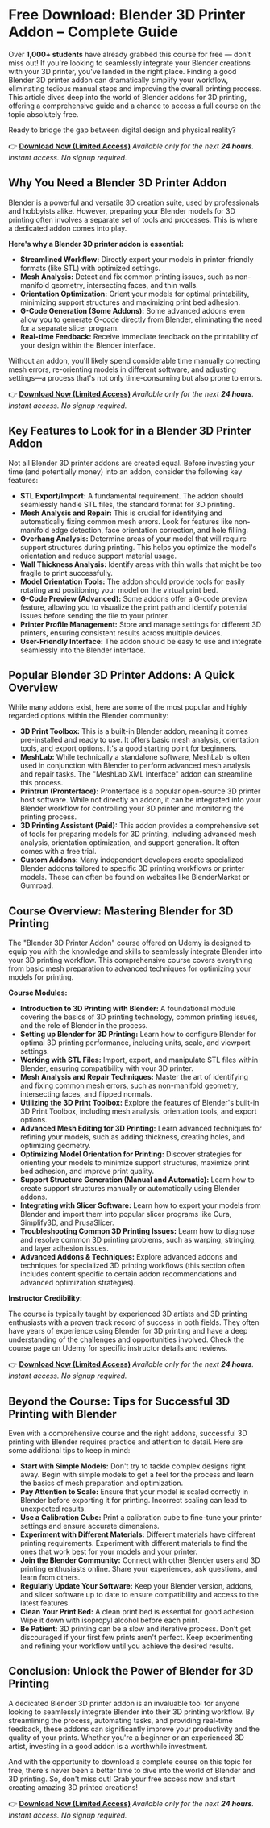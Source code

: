 # Free Download: Blender 3D Printer Addon – Complete Guide

Over **1,000+ students** have already grabbed this course for free — don’t miss out! If you're looking to seamlessly integrate your Blender creations with your 3D printer, you've landed in the right place. Finding a good Blender 3D printer addon can dramatically simplify your workflow, eliminating tedious manual steps and improving the overall printing process. This article dives deep into the world of Blender addons for 3D printing, offering a comprehensive guide and a chance to access a full course on the topic absolutely free.

Ready to bridge the gap between digital design and physical reality?

👉 [**Download Now (Limited Access)**](https://udemywork.com/blender-3d-printer-addon)
_Available only for the next **24 hours**. Instant access. No signup required._

## Why You Need a Blender 3D Printer Addon

Blender is a powerful and versatile 3D creation suite, used by professionals and hobbyists alike. However, preparing your Blender models for 3D printing often involves a separate set of tools and processes. This is where a dedicated addon comes into play.

**Here's why a Blender 3D printer addon is essential:**

*   **Streamlined Workflow:** Directly export your models in printer-friendly formats (like STL) with optimized settings.
*   **Mesh Analysis:** Detect and fix common printing issues, such as non-manifold geometry, intersecting faces, and thin walls.
*   **Orientation Optimization:** Orient your models for optimal printability, minimizing support structures and maximizing print bed adhesion.
*   **G-Code Generation (Some Addons):** Some advanced addons even allow you to generate G-code directly from Blender, eliminating the need for a separate slicer program.
*   **Real-time Feedback:** Receive immediate feedback on the printability of your design within the Blender interface.

Without an addon, you'll likely spend considerable time manually correcting mesh errors, re-orienting models in different software, and adjusting settings—a process that's not only time-consuming but also prone to errors.

👉 [**Download Now (Limited Access)**](https://udemywork.com/blender-3d-printer-addon)
_Available only for the next **24 hours**. Instant access. No signup required._

## Key Features to Look for in a Blender 3D Printer Addon

Not all Blender 3D printer addons are created equal. Before investing your time (and potentially money) into an addon, consider the following key features:

*   **STL Export/Import:** A fundamental requirement. The addon should seamlessly handle STL files, the standard format for 3D printing.
*   **Mesh Analysis and Repair:** This is crucial for identifying and automatically fixing common mesh errors. Look for features like non-manifold edge detection, face orientation correction, and hole filling.
*   **Overhang Analysis:** Determine areas of your model that will require support structures during printing. This helps you optimize the model's orientation and reduce support material usage.
*   **Wall Thickness Analysis:** Identify areas with thin walls that might be too fragile to print successfully.
*   **Model Orientation Tools:** The addon should provide tools for easily rotating and positioning your model on the virtual print bed.
*   **G-Code Preview (Advanced):** Some addons offer a G-code preview feature, allowing you to visualize the print path and identify potential issues before sending the file to your printer.
*   **Printer Profile Management:** Store and manage settings for different 3D printers, ensuring consistent results across multiple devices.
*   **User-Friendly Interface:** The addon should be easy to use and integrate seamlessly into the Blender interface.

## Popular Blender 3D Printer Addons: A Quick Overview

While many addons exist, here are some of the most popular and highly regarded options within the Blender community:

*   **3D Print Toolbox:** This is a built-in Blender addon, meaning it comes pre-installed and ready to use. It offers basic mesh analysis, orientation tools, and export options. It's a good starting point for beginners.
*   **MeshLab:** While technically a standalone software, MeshLab is often used in conjunction with Blender to perform advanced mesh analysis and repair tasks. The "MeshLab XML Interface" addon can streamline this process.
*   **Printrun (Pronterface):** Pronterface is a popular open-source 3D printer host software. While not directly an addon, it can be integrated into your Blender workflow for controlling your 3D printer and monitoring the printing process.
*   **3D Printing Assistant (Paid):** This addon provides a comprehensive set of tools for preparing models for 3D printing, including advanced mesh analysis, orientation optimization, and support generation. It often comes with a free trial.
*   **Custom Addons:** Many independent developers create specialized Blender addons tailored to specific 3D printing workflows or printer models. These can often be found on websites like BlenderMarket or Gumroad.

## Course Overview: Mastering Blender for 3D Printing

The "Blender 3D Printer Addon" course offered on Udemy is designed to equip you with the knowledge and skills to seamlessly integrate Blender into your 3D printing workflow. This comprehensive course covers everything from basic mesh preparation to advanced techniques for optimizing your models for printing.

**Course Modules:**

*   **Introduction to 3D Printing with Blender:** A foundational module covering the basics of 3D printing technology, common printing issues, and the role of Blender in the process.
*   **Setting up Blender for 3D Printing:** Learn how to configure Blender for optimal 3D printing performance, including units, scale, and viewport settings.
*   **Working with STL Files:** Import, export, and manipulate STL files within Blender, ensuring compatibility with your 3D printer.
*   **Mesh Analysis and Repair Techniques:** Master the art of identifying and fixing common mesh errors, such as non-manifold geometry, intersecting faces, and flipped normals.
*   **Utilizing the 3D Print Toolbox:** Explore the features of Blender's built-in 3D Print Toolbox, including mesh analysis, orientation tools, and export options.
*   **Advanced Mesh Editing for 3D Printing:** Learn advanced techniques for refining your models, such as adding thickness, creating holes, and optimizing geometry.
*   **Optimizing Model Orientation for Printing:** Discover strategies for orienting your models to minimize support structures, maximize print bed adhesion, and improve print quality.
*   **Support Structure Generation (Manual and Automatic):** Learn how to create support structures manually or automatically using Blender addons.
*   **Integrating with Slicer Software:** Learn how to export your models from Blender and import them into popular slicer programs like Cura, Simplify3D, and PrusaSlicer.
*   **Troubleshooting Common 3D Printing Issues:** Learn how to diagnose and resolve common 3D printing problems, such as warping, stringing, and layer adhesion issues.
*   **Advanced Addons & Techniques:** Explore advanced addons and techniques for specialized 3D printing workflows (this section often includes content specific to certain addon recommendations and advanced optimization strategies).

**Instructor Credibility:**

The course is typically taught by experienced 3D artists and 3D printing enthusiasts with a proven track record of success in both fields. They often have years of experience using Blender for 3D printing and have a deep understanding of the challenges and opportunities involved. Check the course page on Udemy for specific instructor details and reviews.

👉 [**Download Now (Limited Access)**](https://udemywork.com/blender-3d-printer-addon)
_Available only for the next **24 hours**. Instant access. No signup required._

## Beyond the Course: Tips for Successful 3D Printing with Blender

Even with a comprehensive course and the right addons, successful 3D printing with Blender requires practice and attention to detail. Here are some additional tips to keep in mind:

*   **Start with Simple Models:** Don't try to tackle complex designs right away. Begin with simple models to get a feel for the process and learn the basics of mesh preparation and optimization.
*   **Pay Attention to Scale:** Ensure that your model is scaled correctly in Blender before exporting it for printing. Incorrect scaling can lead to unexpected results.
*   **Use a Calibration Cube:** Print a calibration cube to fine-tune your printer settings and ensure accurate dimensions.
*   **Experiment with Different Materials:** Different materials have different printing requirements. Experiment with different materials to find the ones that work best for your models and your printer.
*   **Join the Blender Community:** Connect with other Blender users and 3D printing enthusiasts online. Share your experiences, ask questions, and learn from others.
*   **Regularly Update Your Software:** Keep your Blender version, addons, and slicer software up to date to ensure compatibility and access to the latest features.
*   **Clean Your Print Bed:** A clean print bed is essential for good adhesion. Wipe it down with isopropyl alcohol before each print.
*   **Be Patient:** 3D printing can be a slow and iterative process. Don't get discouraged if your first few prints aren't perfect. Keep experimenting and refining your workflow until you achieve the desired results.

## Conclusion: Unlock the Power of Blender for 3D Printing

A dedicated Blender 3D printer addon is an invaluable tool for anyone looking to seamlessly integrate Blender into their 3D printing workflow. By streamlining the process, automating tasks, and providing real-time feedback, these addons can significantly improve your productivity and the quality of your prints. Whether you're a beginner or an experienced 3D artist, investing in a good addon is a worthwhile investment.

And with the opportunity to download a complete course on this topic for free, there's never been a better time to dive into the world of Blender and 3D printing. So, don't miss out! Grab your free access now and start creating amazing 3D printed creations!

👉 [**Download Now (Limited Access)**](https://udemywork.com/blender-3d-printer-addon)
_Available only for the next **24 hours**. Instant access. No signup required._
